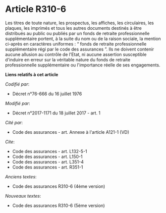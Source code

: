 # Article R310-6

Les titres de toute nature, les prospectus, les affiches, les circulaires, les plaques, les imprimés et tous les autres
documents destinés à être distribués au public ou publiés par un fonds de retraite professionnelle supplémentaire portent, à
la suite du nom ou de la raison sociale, la mention ci-après en caractères uniformes : “ fonds de retraite professionnelle
supplémentaire régi par le code des assurances ”. Ils ne doivent contenir aucune allusion au contrôle de l'Etat, ni aucune
assertion susceptible d'induire en erreur sur la véritable nature du fonds de retraite professionnelle supplémentaire ou
l'importance réelle de ses engagements.

**Liens relatifs à cet article**

_Codifié par_:

  - Décret n°76-666 du 16 juillet 1976

_Modifié par_:

  - Décret n°2017-1171 du 18 juillet 2017 - art. 1

_Cité par_:

  - Code des assurances - art. Annexe à l'article A121-1 (VD)

_Cite_:

  - Code des assurances - art. L132-5-1
  - Code des assurances - art. L150-1
  - Code des assurances - art. L351-4
  - Code des assurances - art. R351-1

_Anciens textes_:

  - Code des assurances R310-6 (4ème version)

_Nouveaux textes_:

  - Code des assurances R310-6 (5ème version)
